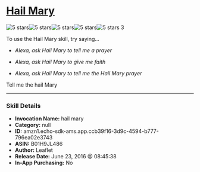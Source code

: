 # [Hail Mary](http://alexa.amazon.com/#skills/amzn1.echo-sdk-ams.app.ccb39f16-3d9c-4594-b777-796ea02e3743)
![5 stars](../../images/ic_star_black_18dp_1x.png)![5 stars](../../images/ic_star_black_18dp_1x.png)![5 stars](../../images/ic_star_black_18dp_1x.png)![5 stars](../../images/ic_star_black_18dp_1x.png)![5 stars](../../images/ic_star_black_18dp_1x.png) 3

To use the Hail Mary skill, try saying...

* *Alexa, ask Hail Mary to tell me a prayer*

* *Alexa, ask Hail Mary to give me faith*

* *Alexa, ask Hail Mary to tell me the Hail Mary prayer*

Tell me the hail Mary

***

### Skill Details

* **Invocation Name:** hail mary
* **Category:** null
* **ID:** amzn1.echo-sdk-ams.app.ccb39f16-3d9c-4594-b777-796ea02e3743
* **ASIN:** B01H9JL486
* **Author:** Leaflet
* **Release Date:** June 23, 2016 @ 08:45:38
* **In-App Purchasing:** No
